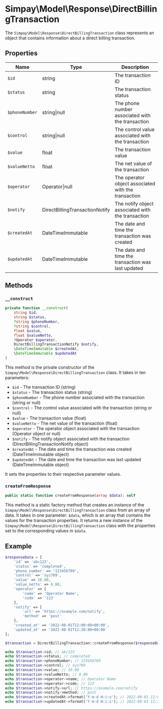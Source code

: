 # Simpay\Model\Response\DirectBillingTransaction

The `Simpay\Model\Response\DirectBillingTransaction` class represents an object that contains information about a direct billing transaction.

## Properties

| Name | Type | Description |
|------|------|-------------|
| `$id` | string | The transaction ID |
| `$status` | string | The transaction status |
| `$phoneNumber` | string&#124;null | The phone number associated with the transaction |
| `$control` | string&#124;null | The control value associated with the transaction |
| `$value` | float | The transaction value |
| `$valueNetto` | float | The net value of the transaction |
| `$operator` | Operator&#124;null | The operator object associated with the transaction |
| `$notify` | DirectBillingTransactionNotify | The notify object associated with the transaction |
| `$createdAt` | DateTimeImmutable | The date and time the transaction was created |
| `$updatedAt` | DateTimeImmutable | The date and time the transaction was last updated |

## Methods

### `__construct`

```php
private function __construct(
    string $id,
    string $status,
    ?string $phoneNumber,
    ?string $control,
    float $value,
    float $valueNetto,
    ?Operator $operator,
    DirectBillingTransactionNotify $notify,
    \DateTimeImmutable $createdAt,
    \DateTimeImmutable $updatedAt
)
```

This method is the private constructor of the `Simpay\Model\Response\DirectBillingTransaction` class. It takes in ten parameters:

* `$id` - The transaction ID (string)
* `$status` - The transaction status (string)
* `$phoneNumber` - The phone number associated with the transaction (string or null)
* `$control` - The control value associated with the transaction (string or null)
* `$value` - The transaction value (float)
* `$valueNetto` - The net value of the transaction (float)
* `$operator` - The operator object associated with the transaction (Operator object or null)
* `$notify` - The notify object associated with the transaction (DirectBillingTransactionNotify object)
* `$createdAt` - The date and time the transaction was created (DateTimeImmutable object)
* `$updatedAt` - The date and time the transaction was last updated (DateTimeImmutable object)

It sets the properties to their respective parameter values.

### `createFromResponse`

```php
public static function createFromResponse(array $data): self
```

This method is a static factory method that creates an instance of the `Simpay\Model\Response\DirectBillingTransaction` class from an array of data. It takes in one parameter: `$data`, which is an array that contains the values for the transaction properties. It returns a new instance of the `Simpay\Model\Response\DirectBillingTransaction` class with the properties set to the corresponding values in `$data`.

## Example

```php
$responseData = [
    'id' => 'abc123',
    'status' => 'completed',
    'phone_number' => '123456789',
    'control' => 'xyz789',
    'value' => 10.00,
    'value_netto' => 8.00,
    'operator' => [
        'name' => 'Operator Name',
        'code' => '123'
    ],
    'notify' => [
        'url' => 'https://example.com/notify',
        'method' => 'post'
    ],
    'created_at' => '2022-08-01T12:00:00+00:00',
    'updated_at' => '2022-08-01T12:30:00+00:00'
];

$transaction = DirectBillingTransaction::createFromResponse($responseData);

echo $transaction->id; // abc123
echo $transaction->status; // completed
echo $transaction->phoneNumber; // 123456789
echo $transaction->control; // xyz789
echo $transaction->value; // 10.00
echo $transaction->valueNetto; // 8.00
echo $transaction->operator->name; // Operator Name
echo $transaction->operator->code; // 123
echo $transaction->notify->url; // https://example.com/notify
echo $transaction->notify->method; // post
echo $transaction->createdAt->format('Y-m-d H:i:s'); // 2022-08-01 12:00:00
echo $transaction->updatedAt->format('Y-m-d H:i:s'); // 2022-08-01 12:30:00
```